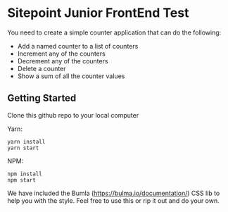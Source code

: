 # Sitepoint Junior FrontEnd Test

You need to create a simple counter application that can do the following:

- Add a named counter to a list of counters
- Increment any of the counters
- Decrement any of the counters
- Delete a counter
- Show a sum of all the counter values

## Getting Started

Clone this github repo to your local computer

Yarn:

```
yarn install
yarn start
```

NPM:

```
npm install
npm start
```

We have included the Bumla (https://bulma.io/documentation/) CSS lib to help you with the style.
Feel free to use this or rip it out and do your own.
